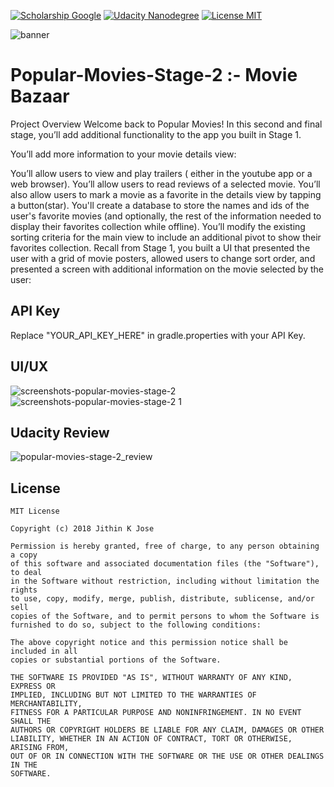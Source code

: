 [![Scholarship Google](https://img.shields.io/badge/scholarship-Google-brightgreen.svg)](https://in.udacity.com/google-india-scholarships)
[![Udacity Nanodegree](https://img.shields.io/badge/Udacity-Nanodegree-blue.svg)](https://in.udacity.com/course/android-developer-nanodegree-by-google--nd801)
[![License MIT](https://img.shields.io/github/license/mashape/apistatus.svg)](https://github.com/Jithin-Jude/Nanodegree_Popular-Movies-Stage-2/blob/master/LICENSE) 

![banner](https://user-images.githubusercontent.com/20029287/46324719-881b4680-c612-11e8-92b6-5bb5882b2abd.jpg)

# Popular-Movies-Stage-2 :- Movie Bazaar

Project Overview
Welcome back to Popular Movies! In this second and final stage, you’ll add additional functionality to the app you built in Stage 1.

You’ll add more information to your movie details view:

You’ll allow users to view and play trailers ( either in the youtube app or a web browser).
You’ll allow users to read reviews of a selected movie.
You’ll also allow users to mark a movie as a favorite in the details view by tapping a button(star).
You'll create a database to store the names and ids of the user's favorite movies (and optionally, the rest of the information needed to display their favorites collection while offline).
You’ll modify the existing sorting criteria for the main view to include an additional pivot to show their favorites collection.
Recall from Stage 1, you built a UI that presented the user with a grid of movie posters, allowed users to change sort order, and presented a screen with additional information on the movie selected by the user:

## API Key
Replace "YOUR_API_KEY_HERE" in gradle.properties with your API Key.

## UI/UX
![screenshots-popular-movies-stage-2](https://user-images.githubusercontent.com/20029287/46327783-26aea400-c621-11e8-90af-4036bc92a625.jpg)
![screenshots-popular-movies-stage-2 1](https://user-images.githubusercontent.com/20029287/46327934-ebf93b80-c621-11e8-9ae9-29650745f38e.jpg)


## Udacity Review
![popular-movies-stage-2_review](https://user-images.githubusercontent.com/20029287/46328109-f0722400-c622-11e8-9d6d-655100b99841.JPG)


## License
```
MIT License

Copyright (c) 2018 Jithin K Jose

Permission is hereby granted, free of charge, to any person obtaining a copy
of this software and associated documentation files (the "Software"), to deal
in the Software without restriction, including without limitation the rights
to use, copy, modify, merge, publish, distribute, sublicense, and/or sell
copies of the Software, and to permit persons to whom the Software is
furnished to do so, subject to the following conditions:

The above copyright notice and this permission notice shall be included in all
copies or substantial portions of the Software.

THE SOFTWARE IS PROVIDED "AS IS", WITHOUT WARRANTY OF ANY KIND, EXPRESS OR
IMPLIED, INCLUDING BUT NOT LIMITED TO THE WARRANTIES OF MERCHANTABILITY,
FITNESS FOR A PARTICULAR PURPOSE AND NONINFRINGEMENT. IN NO EVENT SHALL THE
AUTHORS OR COPYRIGHT HOLDERS BE LIABLE FOR ANY CLAIM, DAMAGES OR OTHER
LIABILITY, WHETHER IN AN ACTION OF CONTRACT, TORT OR OTHERWISE, ARISING FROM,
OUT OF OR IN CONNECTION WITH THE SOFTWARE OR THE USE OR OTHER DEALINGS IN THE
SOFTWARE.

```
